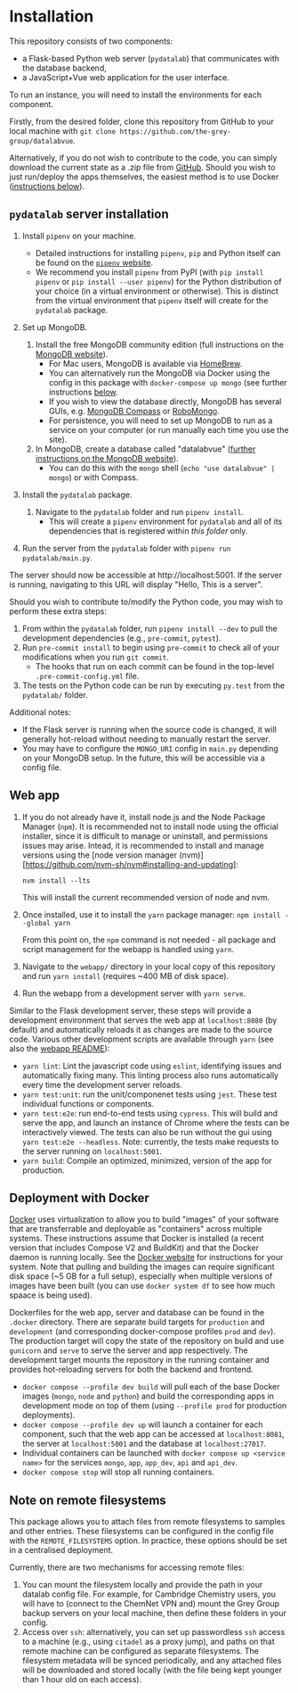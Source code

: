# Installation

This repository consists of two components:

- a Flask-based Python web server (`pydatalab`) that communicates with the database backend,
- a JavaScript+Vue web application for the user interface.

To run an instance, you will need to install the environments for each component.

Firstly, from the desired folder, clone this repository from GitHub to your local machine with `git clone https://github.com/the-grey-group/datalabvue`.

Alternatively, if you do not wish to contribute to the code, you can simply download the current state as a .zip file from [GitHub](https://github.com/the-grey-group/datalabvue/archive/refs/heads/main.zip).
Should you wish to just run/deploy the apps themselves, the easiest method is to use Docker ([instructions below](#deployment-with-docker)).

## `pydatalab` server installation

1. Install `pipenv` on your machine.
    - Detailed instructions for installing `pipenv`, `pip` and Python itself can be found on the [`pipenv` website](https://pipenv.pypa.io/en/latest/install/#installing-pipenv).
    - We recommend you install `pipenv` from PyPI (with `pip install pipenv` or `pip install --user pipenv`) for the Python distribution of your choice (in a virtual environment or otherwise). This is distinct from the virtual environment that `pipenv` itself will create for the `pydatalab` package.

1. Set up MongoDB.
    1. Install the free MongoDB community edition (full instructions on the [MongoDB website](https://docs.mongodb.com/manual/installation/)).
        * For Mac users, MongoDB is available via [HomeBrew](https://github.com/mongodb/homebrew-brew).
        - You can alternatively run the MongoDB via Docker using the config in this package with `docker-compose up mongo` (see further instructions [below](#deployment-with-docker).
        * If you wish to view the database directly, MongoDB has several GUIs, e.g. [MongoDB Compass](https://www.mongodb.com/products/compass) or [RoboMongo](https://robomongo.org/).
        - For persistence, you will need to set up MongoDB to run as a service on your computer (or run manually each time you use the site).
    1. In MongoDB, create a database called "datalabvue" ([further instructions on the MongoDB website](https://www.mongodb.com/basics/create-database)).
        - You can do this with the `mongo` shell (`echo "use datalabvue" | mongo`) or with Compass.
1. Install the `pydatalab` package.
    1. Navigate to the `pydatalab` folder and run `pipenv install`.
        - This will create a `pipenv` environment for `pydatalab` and all of its dependencies that is registered within *this folder* only.
1. Run the server from the `pydatalab` folder with `pipenv run pydatalab/main.py`.

The server should now be accessible at http://localhost:5001. If the server is running, navigating to this URL will display "Hello, This is a server".

Should you wish to contribute to/modify the Python code, you may wish to perform these extra steps:

1. From within the `pydatalab` folder, run `pipenv install --dev` to pull the development dependencies (e.g., `pre-commit`, `pytest`).
1. Run `pre-commit install` to begin using `pre-commit` to check all of your modifications when you run `git commit`.
    - The hooks that run on each commit can be found in the top-level `.pre-commit-config.yml` file.
1. The tests on the Python code can be run by executing `py.test` from the `pydatalab/` folder.

Additional notes:

- If the Flask server is running when the source code is changed, it will generally hot-reload without needing to manually restart the server.
- You may have to configure the `MONGO_URI` config in `main.py` depending on your MongoDB setup. In the future, this will be accessible via a config file.

## Web app

1. If you do not already have it, install node.js and the  Node Package Manager (`npm`). It is recommended not to install node using the official installer, since it is difficult to manage or uninstall, and permissions issues may arise. Intead, it is recommended to install and manage versions using the [node version manager (nvm)][https://github.com/nvm-sh/nvm#installing-and-updating]:

    ```nvm install --lts```

    This will install the current recommended version of node and nvm.

2. Once installed, use it to install the `yarn` package manager:
    ```npm install --global yarn```

    From this point on, the `npm` command is not needed - all package and script management for the webapp is handled using `yarn`.
3. Navigate to the `webapp/` directory in your local copy of this repository and run `yarn install` (requires ~400 MB of disk space).
4. Run the webapp from a development server with `yarn serve`.

Similar to the Flask development server, these steps will provide a development environment that serves the web app at `localhost:8080` (by default) and automatically reloads it as changes are made to the source code.
Various other development scripts are available through `yarn` (see also the [webapp README](./webapp/README.md)):

- `yarn lint`: Lint the javascript code using `eslint`, identifying issues and automatically fixing many. This linting process also runs automatically every time the development server reloads.
- `yarn test:unit`: run the unit/componenet tests using `jest`. These test individual functions or components.
- `yarn test:e2e`: run end-to-end tests using `cypress`. This will build and serve the app, and launch an instance of Chrome where the tests can be interactively viewed. The tests can also be run without the gui using ```yarn test:e2e --headless```. Note: currently, the tests make requests to the server running on `localhost:5001`.
- `yarn build`: Compile an optimized, minimized, version of the app for production.


## Deployment with Docker

[Docker](https://docs.docker.com/) uses virtualization to allow you to build "images" of your software that are transferrable and deployable as "containers" across multiple systems.
These instructions assume that Docker is installed (a recent version that includes Compose V2 and BuildKit) and that the Docker daemon is running locally.
See the [Docker website](https://docs.docker.com/compose/install/) for instructions for your system.
Note that pulling and building the images can require significant disk space (~5 GB for a full setup), especially when multiple versions of images have been built (you can use `docker system df` to see how much spaace is being used).

Dockerfiles for the web app, server and database can be found in the `.docker` directory.
There are separate build targets for `production` and `development` (and corresponding docker-compose profiles `prod` and `dev`).
The production target will copy the state of the repository on build and use `gunicorn` and `serve` to serve the server and app respectively.
The development target mounts the repository in the running container and provides hot-reloading servers for both the backend and frontend.
- `docker compose --profile dev build` will pull each of the base Docker images (`mongo`, `node` and `python`) and build the corresponding apps in development mode on top of them (using `--profile prod` for production deployments).
- `docker compose --profile dev up` will launch a container for each component, such that the web app can be accessed at `localhost:8081`, the server at `localhost:5001` and the database at `localhost:27017`.
- Individual containers can be launched with `docker compose up <service name>` for the services `mongo`, `app`, `app_dev`, `api` and `api_dev`.
- `docker compose stop` will stop all running containers.

## Note on remote filesystems

This package allows you to attach files from remote filesystems to samples and other entries.
These filesystems can be configured in the config file with the `REMOTE_FILESYSTEMS` option.
In practice, these options should be set in a centralised deployment.


Currently, there are two mechanisms for accessing remote files:

1. You can mount the filesystem locally and provide the path in your datalab config file. For example, for Cambridge Chemistry users, you will have to (connect to the ChemNet VPN and) mount the Grey Group backup servers on your local machine, then define these folders in your config.
2. Access over `ssh`: alternatively, you can set up passwordless `ssh` access to a machine (e.g., using `citadel` as a proxy jump), and paths on that remote machine can be configured as separate filesystems. The filesystem metadata will be synced periodically, and any attached files will be downloaded and stored locally (with the file being kept younger than 1 hour old on each access).
